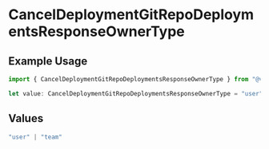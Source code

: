 # CancelDeploymentGitRepoDeploymentsResponseOwnerType

## Example Usage

```typescript
import { CancelDeploymentGitRepoDeploymentsResponseOwnerType } from "@vercel/sdk/models/canceldeploymentop.js";

let value: CancelDeploymentGitRepoDeploymentsResponseOwnerType = "user";
```

## Values

```typescript
"user" | "team"
```